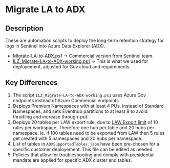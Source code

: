 # Migrate LA to ADX

## Description
These are automation scripts to deploy the long-term retention strategy for logs in Sentinel into Azure Data Explorer (ADX).

- [Migrate-LA-to-ADX.ps1](https://github.com/Azure/Azure-Sentinel/blob/master/Tools/AzureDataExplorer/Migrate-LA-to-ADX.ps1) -> Commercial version from Sentinel team.
- [ILZ_Migrate-LA-to-ADX-working.ps1](ILZ_Migrate-LA-to-ADX-working.ps1) -> This is what we used for deployement, adjusted for Gov cloud and requirements.
  
## Key Differences

1. The script `ILZ_Migrate-LA-to-ADX-working.ps1` uses Azure Gov endpoints instead of Azure Commercial endpoints.
2. Deploys Premium Namespaces with at least 4 PUs, instead of Standard Namespaces, and sets Eventhub partitions to at least 8 to avoid throttling and increase through-put.
3. Deploys 20 tables per LAW export rule, due to [LAW Export limit](http://aka.ms/LADataExport#limitations) of 10 rules per workspace. Therefore one hub per table and 20 hubs per namespace. ie. If 100 tables need to be exported from LAW then 5 rules get created with 5 namespaces and 20 hubs per namespace. 
4. List of tables in `ADXSupportedTables.json` have been pre-chosen for a specific customer deployement. This file can be edited as needed.
5. Policies that allow for troubleshooting and comply with presidential mandate are applied for specific ADX cluster and tables.
